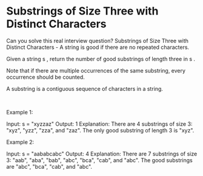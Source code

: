 # Substrings of Size Three with Distinct Characters

Can you solve this real interview question? Substrings of Size Three with Distinct Characters - A string is good if there are no repeated characters.

Given a string s , return the number of good substrings of length three in s .

Note that if there are multiple occurrences of the same substring, every occurrence should be counted.

A substring is a contiguous sequence of characters in a string.

 

Example 1:


Input: s = "xyzzaz"
Output: 1
Explanation: There are 4 substrings of size 3: "xyz", "yzz", "zza", and "zaz". 
The only good substring of length 3 is "xyz".


Example 2:


Input: s = "aababcabc"
Output: 4
Explanation: There are 7 substrings of size 3: "aab", "aba", "bab", "abc", "bca", "cab", and "abc".
The good substrings are "abc", "bca", "cab", and "abc".